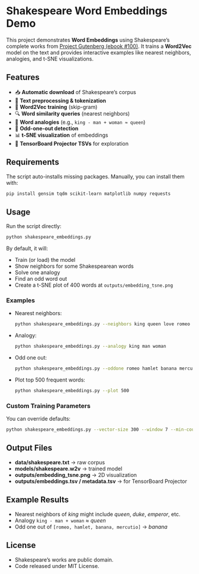 # Shakespeare Word Embeddings Demo

This project demonstrates **Word Embeddings** using Shakespeare’s complete works from [Project Gutenberg (ebook #100)](https://www.gutenberg.org/ebooks/100). It trains a **Word2Vec** model on the text and provides interactive examples like nearest neighbors, analogies, and t-SNE visualizations.

## Features
- 📥 **Automatic download** of Shakespeare’s corpus
- 🧹 **Text preprocessing & tokenization**
- 🧠 **Word2Vec training** (skip-gram)
- 🔍 **Word similarity queries** (nearest neighbors)
- 🧩 **Word analogies** (e.g., `king - man + woman ≈ queen`)
- 🚫 **Odd-one-out detection**
- 📊 **t-SNE visualization** of embeddings
- 📂 **TensorBoard Projector TSVs** for exploration

## Requirements
The script auto-installs missing packages. Manually, you can install them with:
```bash
pip install gensim tqdm scikit-learn matplotlib numpy requests
```

## Usage
Run the script directly:
```bash
python shakespeare_embeddings.py
```

By default, it will:
- Train (or load) the model
- Show neighbors for some Shakespearean words
- Solve one analogy
- Find an odd word out
- Create a t-SNE plot of 400 words at `outputs/embedding_tsne.png`

### Examples
- Nearest neighbors:
  ```bash
  python shakespeare_embeddings.py --neighbors king queen love romeo
  ```
- Analogy:
  ```bash
  python shakespeare_embeddings.py --analogy king man woman
  ```
- Odd one out:
  ```bash
  python shakespeare_embeddings.py --oddone romeo hamlet banana mercutio
  ```
- Plot top 500 frequent words:
  ```bash
  python shakespeare_embeddings.py --plot 500
  ```

### Custom Training Parameters
You can override defaults:
```bash
python shakespeare_embeddings.py --vector-size 300 --window 7 --min-count 5 --epochs 15
```

## Output Files
- **data/shakespeare.txt** → raw corpus
- **models/shakespeare.w2v** → trained model
- **outputs/embedding_tsne.png** → 2D visualization
- **outputs/embeddings.tsv / metadata.tsv** → for TensorBoard Projector

## Example Results
- Nearest neighbors of *king* might include *queen*, *duke*, *emperor*, etc.
- Analogy `king - man + woman` ≈ *queen*
- Odd one out of `[romeo, hamlet, banana, mercutio]` → *banana*

## License
- Shakespeare’s works are public domain.
- Code released under MIT License.


